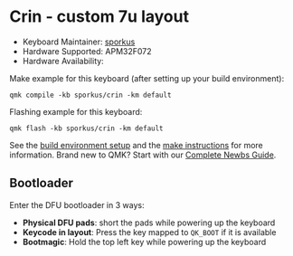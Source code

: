 # Crin - custom 7u layout

* Keyboard Maintainer: [sporkus](https://github.com/sporkus)
* Hardware Supported: APM32F072
* Hardware Availability: [](https://github.com/sporkus/crin_keyboard)

Make example for this keyboard (after setting up your build environment):

    qmk compile -kb sporkus/crin -km default

Flashing example for this keyboard:

    qmk flash -kb sporkus/crin -km default

See the [build environment setup](https://docs.qmk.fm/#/getting_started_build_tools) and the [make instructions](https://docs.qmk.fm/#/getting_started_make_guide) for more information. Brand new to QMK? Start with our [Complete Newbs Guide](https://docs.qmk.fm/#/newbs).

## Bootloader

Enter the DFU bootloader in 3 ways:

* **Physical DFU pads**: short the pads while powering up the keyboard
* **Keycode in layout**: Press the key mapped to `QK_BOOT` if it is available
* **Bootmagic**: Hold the top left key while powering up the keyboard

